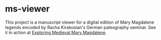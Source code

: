 # ms-viewer

This project is a manuscript viewer for a digital edition of Mary Magdalene legends encoded by Racha Kirakosian's German paleography seminar. See it in action at [Exploring Medieval Mary Magdalene](http://digital-editing.fas.harvard.edu/ms-viewer/viewer.html).
